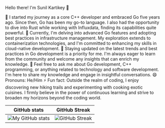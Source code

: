 Hello there! I'm Sunil Kartikey 👋

🔭 I started my journey as a core C++ developer and embraced Go five years ago. Since then, Go has been my go-to language. I also had the opportunity to dive into Rust while working with Influxdata, finding its capabilities quite powerful.
🌱 Currently, I'm delving into advanced Go features and adopting best practices in infrastructure management. My exploration extends to containerization technologies, and I'm committed to enhancing my skills in cloud-native development.
🤔 Staying updated on the latest trends and best practices in Go development is a priority for me. I'm always eager to learn from the community and welcome any insights that can enrich my knowledge.
💬 Feel free to ask me about Go development, C++ programming, or anything related to technology and software development. I'm here to share my knowledge and engage in insightful conversations.
😄 Pronouns: He/Him
⚡ Fun fact: Outside the realm of coding, I enjoy discovering new hiking trails and experimenting with cooking exotic cuisines. I firmly believe in the power of continuous learning and strive to broaden my horizons beyond the coding world.
<!--
**skartikey/skartikey** is a ✨ _special_ ✨ repository because its `README.md` (this file) appears on your GitHub profile.

Here are some ideas to get you started:

- 🔭 I’m currently working on ...
- 🌱 I’m currently learning ...
- 👯 I’m looking to collaborate on ...
- 🤔 I’m looking for help with ...
- 💬 Ask me about ...
- 📫 How to reach me: ...
- 😄 Pronouns: ...
- ⚡ Fun fact: ...
-->
GitHub stats             |  GitHub Streak
:-------------------------:|:-------------------------:
![My GitHub stats](https://github-readme-stats.vercel.app/api?username=skartikey)  |  ![GitHub Streak](https://github-readme-streak-stats.herokuapp.com/?user=skartikey)

